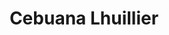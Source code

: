 ---
title: "Cebuana Lhuillier"
url: /quezon-city/cebuana-lhuillier-west-avenue/
shop: pawnbroker
---